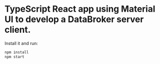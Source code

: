 # TypeScript React app using Material UI to develop a DataBroker server client.

Install it and run:

```sh
npm install
npm start
```
